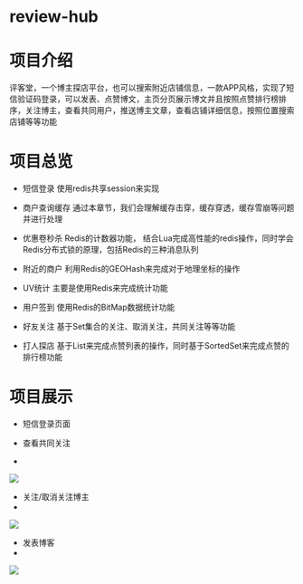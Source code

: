 # review-hub
# 项目介绍
评客堂，一个博主探店平台，也可以搜索附近店铺信息，一款APP风格，实现了短信验证码登录，可以发表、点赞博文，主页分页展示博文并且按照点赞排行榜排序，关注博主，查看共同用户，推送博主文章，查看店铺详细信息，按照位置搜索店铺等等功能


# 项目总览
* 短信登录
使用redis共享session来实现

* 商户查询缓存
通过本章节，我们会理解缓存击穿，缓存穿透，缓存雪崩等问题并进行处理

* 优惠卷秒杀
Redis的计数器功能， 结合Lua完成高性能的redis操作，同时学会Redis分布式锁的原理，包括Redis的三种消息队列

* 附近的商户
利用Redis的GEOHash来完成对于地理坐标的操作

* UV统计
主要是使用Redis来完成统计功能

* 用户签到
使用Redis的BitMap数据统计功能

* 好友关注
基于Set集合的关注、取消关注，共同关注等等功能

* 打人探店
基于List来完成点赞列表的操作，同时基于SortedSet来完成点赞的排行榜功能

# 项目展示

* 短信登录页面

* 查看共同关注
* 
![](https://alylmengbucket.oss-cn-nanjing.aliyuncs.com/pictures/202307241703588.png)


* 关注/取消关注博主
* 
![](https://alylmengbucket.oss-cn-nanjing.aliyuncs.com/pictures/202307241730237.png)

* 发表博客
* 
![](https://alylmengbucket.oss-cn-nanjing.aliyuncs.com/pictures/202307241931419.png)



